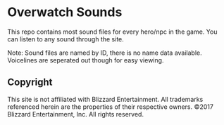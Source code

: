 # Overwatch Sounds
This repo contains most sound files for every hero/npc in the game. You can listen to any sound through the site.

Note: Sound files are named by ID, there is no name data available. Voicelines are seperated out though for easy viewing.

## Copyright
This site is not affiliated with Blizzard Entertainment. 
All trademarks referenced herein are the properties of their respective owners. 
©2017 Blizzard Entertainment, Inc. All rights reserved.